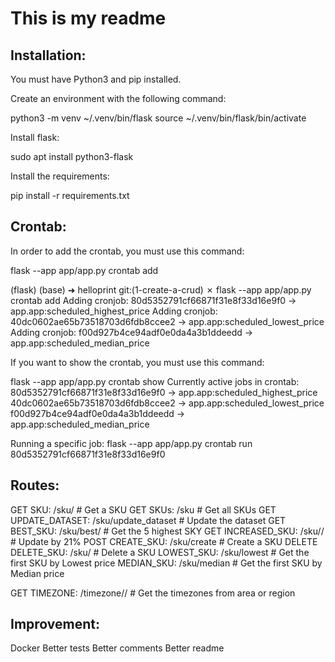 # This is my readme


## Installation:

You must have Python3 and pip installed.

Create an environment with the following command:

python3 -m venv ~/.venv/bin/flask
source ~/.venv/bin/flask/bin/activate

Install flask:

sudo apt install python3-flask

Install the requirements:

pip install -r requirements.txt




## Crontab:

In order to add the crontab, you must use this command:

flask --app app/app.py crontab add


(flask) (base) ➜  helloprint git:(1-create-a-crud) ✗ flask --app app/app.py crontab add
Adding cronjob: 80d5352791cf66871f31e8f33d16e9f0 -> app.app:scheduled_highest_price
Adding cronjob: 40dc0602ae65b73518703d6fdb8ccee2 -> app.app:scheduled_lowest_price
Adding cronjob: f00d927b4ce94adf0e0da4a3b1ddeedd -> app.app:scheduled_median_price

If you want to show the crontab, you must use this command:

flask --app app/app.py crontab show
Currently active jobs in crontab:
80d5352791cf66871f31e8f33d16e9f0 -> app.app:scheduled_highest_price
40dc0602ae65b73518703d6fdb8ccee2 -> app.app:scheduled_lowest_price
f00d927b4ce94adf0e0da4a3b1ddeedd -> app.app:scheduled_median_price

Running a specific job:
flask --app app/app.py crontab run 80d5352791cf66871f31e8f33d16e9f0

## Routes:
GET SKU: /sku/<sku> # Get a SKU
GET SKUs: /sku # Get all SKUs
GET UPDATE_DATASET: /sku/update_dataset # Update the dataset
GET BEST_SKU: /sku/best/ # Get the 5 highest SKY
GET INCREASED_SKU: /sku/<sku>/ # Update by 21%
POST CREATE_SKU: /sku/create # Create a SKU
DELETE DELETE_SKU: /sku/<sku> # Delete a SKU
LOWEST_SKU: /sku/lowest # Get the first SKU by Lowest price
MEDIAN_SKU: /sku/median # Get the first SKU by Median price

GET TIMEZONE: /timezone/<area>/<region> # Get the timezones from area or region

## Improvement: 

Docker
Better tests
Better comments
Better readme
